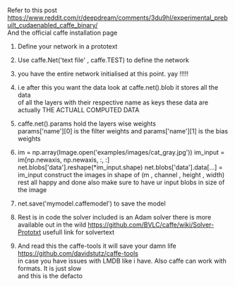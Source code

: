 Refer to this post https://www.reddit.com/r/deepdream/comments/3du9hl/experimental_prebuilt_cudaenabled_caffe_binary/  
And the official caffe installation page  

1.  Define your network in a prototext  
2.  Use caffe.Net('text file' , caffe.TEST) to define the network
3.  you have the entire network initialised at this point. yay !!!!!
4.  i.e after this you want the data look at caffe.net().blob it stores all the data  
    of all the layers with their respective name as keys  these data are actually THE ACTUALL COMPUTED DATA
5.  caffe.net().params hold the layers wise weights  
    params['name'][0] is the filter weights and params['name'][1] is the bias weights  

6.  im = np.array(Image.open('examples/images/cat_gray.jpg'))
    im_input = im[np.newaxis, np.newaxis, :, :]
    net.blobs['data'].reshape(*im_input.shape)
    net.blobs['data'].data[...] = im_input
    construct the images in shape of (m , channel , height , width)
    rest all happy and done also make sure to have ur input blobs in size of the image
7.  net.save('mymodel.caffemodel') to save the model
8.  Rest is in code the solver included is an Adam solver there is more available out in the wild
    https://github.com/BVLC/caffe/wiki/Solver-Prototxt usefull link for solvertext  

9.  And read this the caffe-tools it will save your damn life https://github.com/davidstutz/caffe-tools  
    in case you have issues with LMDB like i have. Also caffe can work with formats. It is just slow  
    and this is the defacto
